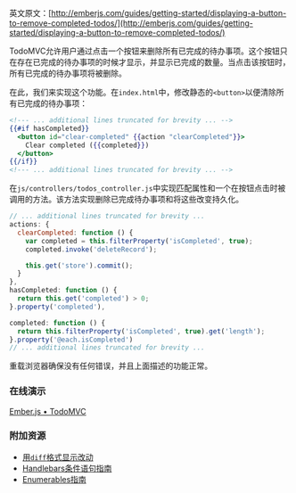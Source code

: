 英文原文：[http://emberjs.com/guides/getting-started/displaying-a-button-to-remove-completed-todos/](http://emberjs.com/guides/getting-started/displaying-a-button-to-remove-completed-todos/)

TodoMVC允许用户通过点击一个按钮来删除所有已完成的待办事项。这个按钮只在存在已完成的待办事项的时候才显示，并显示已完成的数量。当点击该按钮时，所有已完成的待办事项将被删除。

在此，我们来实现这个功能。在`index.html`中，修改静态的`<button>`以便清除所有已完成的待办事项：

```handlebars
<!--- ... additional lines truncated for brevity ... -->
{{#if hasCompleted}}
  <button id="clear-completed" {{action "clearCompleted"}}>
    Clear completed ({{completed}})
  </button>
{{/if}}
<!--- ... additional lines truncated for brevity ... -->
```

在`js/controllers/todos_controller.js`中实现匹配属性和一个在按钮点击时被调用的方法。该方法实现删除已完成待办事项和将这些改变持久化。

```javascript
// ... additional lines truncated for brevity ...
actions: {
  clearCompleted: function () {
    var completed = this.filterProperty('isCompleted', true);
    completed.invoke('deleteRecord');

    this.get('store').commit();
  }
},
hasCompleted: function () {
  return this.get('completed') > 0;
}.property('completed'),

completed: function () {
  return this.filterProperty('isCompleted', true).get('length');
}.property('@each.isCompleted')
// ... additional lines truncated for brevity ...
```

重载浏览器确保没有任何错误，并且上面描述的功能正常。

### 在线演示

<a class="jsbin-embed" href="http://jsbin.com/ULovoJI/1/embed?live">Ember.js • TodoMVC</a><script src="http://static.jsbin.com/js/embed.js"></script>

### 附加资源

  * [用`diff`格式显示改动](https://github.com/emberjs/quickstart-code-sample/commit/1da450a8d693f083873a086d0d21e031ee3c129e)
  * [Handlebars条件语句指南](/guides/templates/conditionals)
  * [Enumerables指南](/guides/enumerables)
